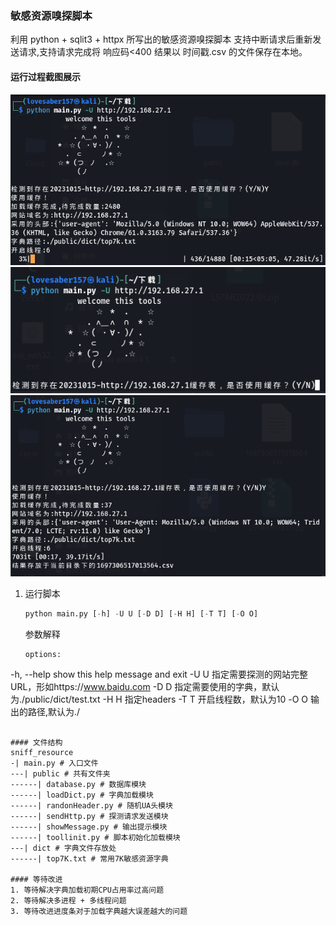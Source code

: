 ### 敏感资源嗅探脚本
利用 python + sqlit3 + httpx 所写出的敏感资源嗅探脚本
支持中断请求后重新发送请求,支持请求完成将 响应码<400 结果以 时间戳.csv 的文件保存在本地。

#### 运行过程截图展示
![](https://github.com/lovesaber157/sniff_resources/blob/main/runing.PNG)
![](https://github.com/lovesaber157/sniff_resources/blob/main/runing01.PNG)
![](https://github.com/lovesaber157/sniff_resources/blob/main/runing03.PNG)

1. 运行脚本
   ```python
   python main.py [-h] -U U [-D D] [-H H] [-T T] [-O O]
   ```
   参数解释 
   ```
   options:
  -h, --help  show this help message and exit
  -U U        指定需要探测的网站完整URL，形如https://www.baidu.com
  -D D        指定需要使用的字典，默认为./public/dict/test.txt
  -H H        指定headers
  -T T        开启线程数，默认为10
  -O O        输出的路径,默认为./
   ```

#### 文件结构
sniff_resource
-| main.py # 入口文件
---| public # 共有文件夹
------| database.py # 数据库模块
------| loadDict.py # 字典加载模块
------| randonHeader.py # 随机UA头模块
------| sendHttp.py # 探测请求发送模块
------| showMessage.py # 输出提示模块
------| toollinit.py # 脚本初始化加载模块
---| dict # 字典文件存放处
------| top7K.txt # 常用7K敏感资源字典

#### 等待改进
1. 等待解决字典加载初期CPU占用率过高问题
2. 等待解决多进程 + 多线程问题
3. 等待改进进度条对于加载字典越大误差越大的问题
